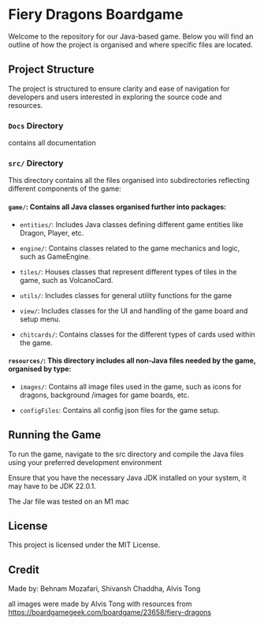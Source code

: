 # Fiery Dragons Boardgame

Welcome to the repository for our Java-based game. Below you will find an outline of how the project
is organised and where specific files are located.

## Project Structure

The project is structured to ensure clarity and ease of navigation for developers and users
interested in exploring the source code and resources.

### `Docs` Directory

contains all documentation

### `src/` Directory

This directory contains all the files organised into subdirectories reflecting different components
of the game:

#### `game/`: Contains all Java classes organised further into packages:

- `entities/`: Includes Java classes defining different game entities like Dragon, Player, etc.

- `engine/`: Contains classes related to the game mechanics and logic, such as GameEngine.

- `tiles/`: Houses classes that represent different types of tiles in the game, such as VolcanoCard.

- `utils/`: Includes classes for general utility functions for the game

- `view/`: Includes classes for the UI and handling of the game board and setup menu.

- `chitcards/`: Contains classes for the different types of cards used within the game.

#### `resources/`: This directory includes all non-Java files needed by the game, organised by type:

- `images/`: Contains all image files used in the game, such as icons for dragons, background /images
for game boards, etc.

- `configFiles`: Contains all config json files for the game setup.

## Running the Game

To run the game, navigate to the src directory and compile the Java files using your
preferred development environment

Ensure that you have the necessary Java JDK installed on your system, it may have to be JDK 22.0.1.

The Jar file was tested on an M1 mac

## License

This project is licensed under the MIT License.

## Credit

Made by: Behnam Mozafari, Shivansh Chaddha, Alvis Tong

all images were made by Alvis Tong with resources from https://boardgamegeek.com/boardgame/23658/fiery-dragons 
